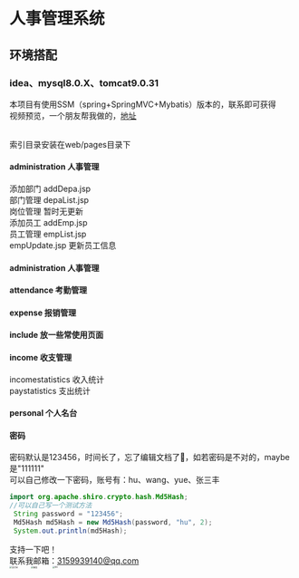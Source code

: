 # 人事管理系统
## 环境搭配
### idea、mysql8.0.X、tomcat9.0.31
本项目有使用SSM（spring+SpringMVC+Mybatis）版本的，联系即可获得</br>
视频预览，一个朋友帮我做的，[地址](https://www.bilibili.com/video/BV1MK4y1x7sv)

</br>索引目录安装在web/pages目录下
#### administration 人事管理
添加部门  addDepa.jsp </br>
部门管理  depaList.jsp</br>
岗位管理  暂时无更新</br>
添加员工  addEmp.jsp</br>
员工管理  empList.jsp</br>
empUpdate.jsp 更新员工信息</br>
#### administration 人事管理
#### attendance 考勤管理
#### expense 报销管理
#### include 放一些常使用页面
#### income 收支管理
incomestatistics 收入统计</br>
paystatistics 支出统计</br>
#### personal 个人名台

#### 密码
密码默认是123456，时间长了，忘了编辑文档了🤡，如若密码是不对的，maybe是"111111"</br>
可以自己修改一下密码，账号有：hu、wang、yue、张三丰
```java
import org.apache.shiro.crypto.hash.Md5Hash;
//可以自己写一个测试方法
 String password = "123456";
 Md5Hash md5Hash = new Md5Hash(password, "hu", 2);
 System.out.println(md5Hash);
```
支持一下吧！</br> 
联系我邮箱：3159939140@qq.com </br> 
<img src="https://z3.ax1x.com/2021/06/11/2h6EWR.jpg" alt="支付宝" width="135" float="left" margin-left="20px" style="zoom:25%;"/>
<img src="https://z3.ax1x.com/2021/06/11/2h6AY9.jpg" alt="微信" width="135"  float="left" margin-left="20px"  style="zoom:25%;"/>
<img src="https://z3.ax1x.com/2021/06/11/2h6kFJ.jpg" alt="QQ" width="135"  float="left" margin-left="20px" style="zoom:25%;" />
